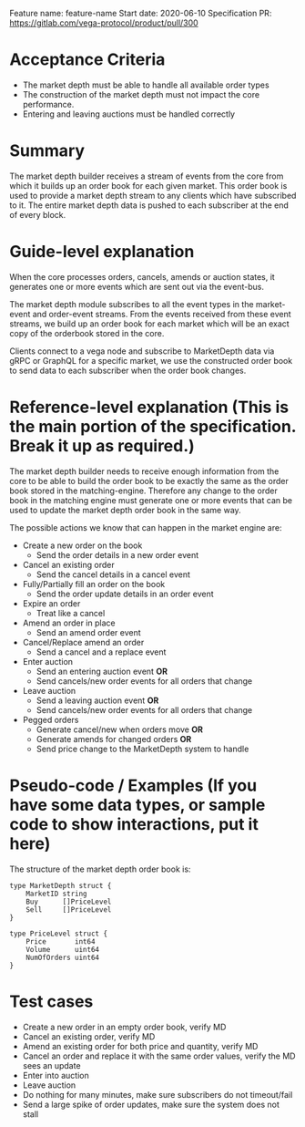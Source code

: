 Feature name: feature-name
Start date: 2020-06-10
Specification PR: https://gitlab.com/vega-protocol/product/pull/300

# Acceptance Criteria
- The market depth must be able to handle all available order types
- The construction of the market depth must not impact the core performance.
- Entering and leaving auctions must be handled correctly


# Summary
The market depth builder receives a stream of events from the core from which it builds up an order book for each given market. This order book is used to provide a market depth stream to any clients which have subscribed to it. The entire market depth data is pushed to each subscriber at the end of every block.

# Guide-level explanation
When the core processes orders, cancels, amends or auction states, it generates one or more events which are sent out via the event-bus. 

The market depth module subscribes to all the event types in the market-event and order-event streams. From the events received from these event streams, we build up an order book for each market which will be an exact copy of the orderbook stored in the core. 

Clients connect to a vega node and subscribe to MarketDepth data via gRPC or GraphQL for a specific market, we use the constructed order book to send data to each subscriber when the order book changes.


# Reference-level explanation (This is the main portion of the specification. Break it up as required.)

The market depth builder needs to receive enough information from the core to be able to build the order book to be exactly the same as the order book stored in the matching-engine. Therefore any change to the order book in the matching engine must generate one or more events that can be used to update the market depth order book in the same way.

The possible actions we know that can happen in the market engine are:

- Create a new order on the book
  * Send the order details in a new order event
- Cancel an existing order
  * Send the cancel details in a cancel event
- Fully/Partially fill an order on the book
  * Send the order update details in an order event
- Expire an order
  * Treat like a cancel
- Amend an order in place
  * Send an amend order event
- Cancel/Replace amend an order
  * Send a cancel and a replace event
- Enter auction
  * Send an entering auction event **OR**
  * Send cancels/new order events for all orders that change
- Leave auction
  * Send a leaving auction event **OR**
  * Send cancels/new order events for all orders that change
- Pegged orders
  * Generate cancel/new when orders move **OR**
  * Generate amends for changed orders **OR**
  * Send price change to the MarketDepth system to handle

# Pseudo-code / Examples (If you have some data types, or sample code to show interactions, put it here)

The structure of the market depth order book is:

    type MarketDepth struct {
        MarketID string
	    Buy      []PriceLevel
	    Sell     []PriceLevel
    }

    type PriceLevel struct {
        Price       int64
        Volume      uint64
        NumOfOrders uint64
    }

# Test cases

* Create a new order in an empty order book, verify MD
* Cancel an existing order, verify MD
* Amend an existing order for both price and quantity, verify MD
* Cancel an order and replace it with the same order values, verify the MD sees an update
* Enter into auction
* Leave auction
* Do nothing for many minutes, make sure subscribers do not timeout/fail
* Send a large spike of order updates, make sure the system does not stall

